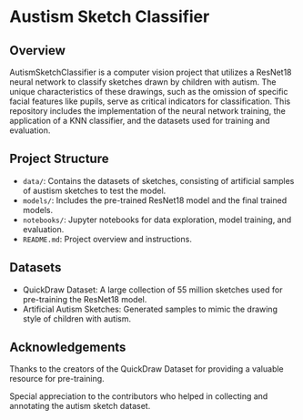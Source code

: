 # Austism Sketch Classifier

## Overview

AutismSketchClassifier is a computer vision project that utilizes a ResNet18 neural network to classify sketches drawn by children with autism. The unique characteristics of these drawings, such as the omission of specific facial features like pupils, serve as critical indicators for classification. This repository includes the implementation of the neural network training, the application of a KNN classifier, and the datasets used for training and evaluation.

## Project Structure

- `data/`: Contains the datasets of sketches, consisting of artificial samples of austism sketches to test the model.
- `models/`: Includes the pre-trained ResNet18 model and the final trained models.
- `notebooks/`: Jupyter notebooks for data exploration, model training, and evaluation.
- `README.md`: Project overview and instructions.

## Datasets

- QuickDraw Dataset: A large collection of 55 million sketches used for pre-training the ResNet18 model.
- Artificial Autism Sketches: Generated samples to mimic the drawing style of children with autism.

## Acknowledgements

Thanks to the creators of the QuickDraw Dataset for providing a valuable resource for pre-training.

Special appreciation to the contributors who helped in collecting and annotating the autism sketch dataset.


